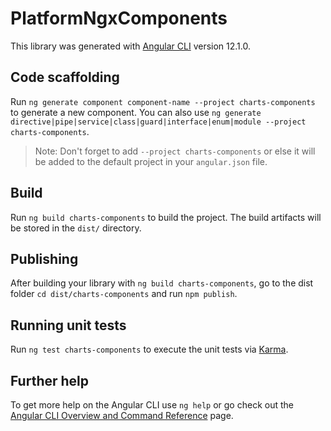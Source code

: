 # PlatformNgxComponents

This library was generated with [Angular CLI](https://github.com/angular/angular-cli) version 12.1.0.

## Code scaffolding

Run `ng generate component component-name --project charts-components` to generate a new component. You can also use `ng generate directive|pipe|service|class|guard|interface|enum|module --project charts-components`.
> Note: Don't forget to add `--project charts-components` or else it will be added to the default project in your `angular.json` file. 

## Build

Run `ng build charts-components` to build the project. The build artifacts will be stored in the `dist/` directory.

## Publishing

After building your library with `ng build charts-components`, go to the dist folder `cd dist/charts-components` and run `npm publish`.

## Running unit tests

Run `ng test charts-components` to execute the unit tests via [Karma](https://karma-runner.github.io).

## Further help

To get more help on the Angular CLI use `ng help` or go check out the [Angular CLI Overview and Command Reference](https://angular.io/cli) page.
